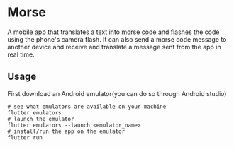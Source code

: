 # Morse

A mobile app that translates a text into morse code and flashes the code using the phone's camera flash. It can also send a morse code message to another device and receive and translate a message sent from the app in real time.

## Usage

First download an Android emulator(you can do so through Android studio)

```console
# see what emulators are available on your machine
flutter emulators
# launch the emulator
flutter emulators --launch <emulator_name>
# install/run the app on the emulator
flutter run
```
